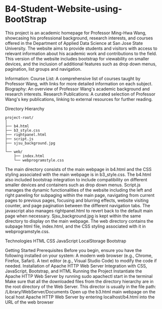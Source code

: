 # B4-Student-Website-using-BootStrap
This project is an academic homepage for Professor Ming-Hwa Wang, showcasing his professional background, research interests, and courses offered in the Department of Applied Data Science at San Jose State University. The website aims to provide students and visitors with access to relevant information about his academic work and contributions to the field. This version of the website includes bootstrap for viewability on smaller devices, and the inclusion of additional features such as drop down menus, pagination, list groups and navigation. 

Information:
Course List: A comprehensive list of courses taught by Professor Wang, with links for more detailed information on each subject.
Biography: An overview of Professor Wang's academic background and research interests.
Research Publications: A curated selection of Professor Wang's key publications, linking to external resources for further reading.

Directory Hierarchy
```plaintext
project-root/
│
├── b4.html
├── b3_style.css
├── rightpanel.html
├── script.js
├── sjsu_background.jpg
│
└── web/
    ├── index.html
    └── webprogramstyle.css
```

The main directory consists of the main webpage in b4.html and the CSS styling associated with the main webpage is in b3_style.css. The b4.html also included bootstrap integration to include compatibility on different smaller devices and containers such as drop down menus. Script.js manages the dynamic functionalities of the website including the left and right paneling for subpaging within the main page, navigating from current pages to previous pages, focusing and blurring effects, website visiting counter, and page pagination between the different navigation tabs. The javascript also manages rightpanel.html to revert back to the default main page when necessary. Sjsu_background.jpg is kept within the same directory to display on the main webpage. The web directory contains the subpage html file, index.html, and the CSS styling associated with it in webprogramstyle.css.

Technologies
HTML
CSS
JavaScript
LocalStorage
Bootstrap

Getting Started
Prerequisites
Before you begin, ensure you have the following installed on your system:
A modern web browser (e.g., Chrome, Firefox, Safari).
A text editor (e.g., Visual Studio Code) to modify the code if needed.
Installation of Apache HTTP Web Server
Integration with CSS, JavaScript, Bootstrap, and HTML
Running the Project
Instantiate the Apache HTTP Web Server by running sudo apachectl start in the terminal
Make sure that all the downloaded files from the directory hierarchy are in the root directory of the Web Server. This director is usually in the file path: /Library/WebServer/Documents
Open up the b3.html main webpage on the local host Apache HTTP Web Server by entering localhost/b4.html into the URL of the web browser

